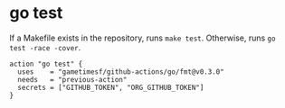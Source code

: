 # go test

If a Makefile exists in the repository, runs `make test`. Otherwise, runs `go test -race -cover`.

```hcl
action "go test" {
  uses    = "gametimesf/github-actions/go/fmt@v0.3.0"
  needs   = "previous-action"
  secrets = ["GITHUB_TOKEN", "ORG_GITHUB_TOKEN"]
}
```
